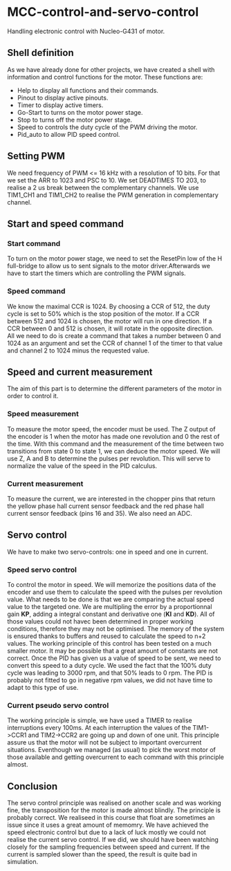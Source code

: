 # MCC-control-and-servo-control
Handling electronic control with Nucleo-G431 of motor.

## Shell definition
As we have already done for other projects, we have created a shell with information and control functions for the motor.
These functions are: 
- Help to display all functions and their commands.
- Pinout to display active pinouts.
- Timer to display active timers.
- Go-Start to turns on the motor power stage.
- Stop to turns off the motor power stage.
- Speed to controls the duty cycle of the PWM driving the motor.
- Pid_auto to allow PID speed control.

## Setting PWM 
We need frequency of PWM <= 16 kHz with a resolution of 10 bits. For that we set the ARR to 1023 and PSC to 10. We set DEADTIMES TO 203, to realise a 2 us break between the complementary channels. We use TIM1_CH1 and TIM1_CH2 to realise the PWM generation in complementary channel.

## Start and speed command
### Start command
To turn on the motor power stage, we need to set the ResetPin low of the H full-bridge to allow us to sent signals to the motor driver.Afterwards we have to start the timers which are controlling the PWM signals.

### Speed command
We know the maximal CCR is 1024. By choosing a CCR of 512, the duty cycle is set to 50% which is the stop position of the motor. If a CCR between 512 and 1024 is chosen, the motor will run in one direction. If a CCR between 0 and 512 is chosen, it will rotate in the opposite direction.<br />
All we need to do is create a command that takes a number between 0 and 1024 as an argument and set the CCR of channel 1 of the timer to that value and channel 2 to 1024 minus the requested value.

## Speed and current measurement
The aim of this part is to determine the different parameters of the motor in order to control it.

### Speed measurement
To measure the motor speed, the encoder must be used. The Z output of the encoder is 1 when the motor has made one revolution and 0 the rest of the time. With this command and the measurement of the time between two transitions from state 0 to state 1, we can deduce the motor speed. We will use Z, A and B to determine the pulses per revolution. This will serve to normalize the value of the speed in the PID calculus.

### Current measurement
To measure the current, we are interested in the chopper pins that return the yellow phase hall current sensor feedback and the red phase hall current sensor feedback (pins 16 and 35). We also need an ADC.


## Servo control
We have to make two servo-controls: one in speed and one in current.
### Speed servo control
To control the motor in speed. We will memorize the positions data of the encoder and use them to calculate the speed with the pulses per revolution value. What needs to be done is that we are comparing the actual speed value to the targeted one. We are multipling the error by a proportionnal gain **KP**, adding a integral constant and derivative one (**KI** and **KD**). All of those values could not havec been determined in proper working conditions, therefore they may not be optimised. The memory of the system is ensured thanks to buffers and reused to calculate the speed to n+2 values.
The working principle of this control has been tested on a much smaller motor. It may be possible that a great amount of constants are not correct.
Once the PID has given us a value of speed to be sent, we need to convert this speed to a duty cycle. We used the fact that the 100% duty cycle was leading to 3000 rpm, and that 50% leads to 0 rpm. The PID is probably not fitted to go in negative rpm values, we did not have time to adapt to this type of use.
### Current pseudo servo control
The working principle is simple, we have used a  TIMER to realise interruptions every 100ms. At each interruption the values of the TIM1->CCR1 and TIM2->CCR2 are going up and down of one unit. This principle assure us that the motor will not be subject to important overcurrent situations. Eventhough we managed (as usual) to pick the worst motor of those available and getting overcurrent to each command with this principle almost.

## Conclusion
The servo control principle was realised on another scale and was working fine, the transposition for the motor is made almost blindly. The principle is probably correct. We realiseed in this course that float are sometimes an issue since it uses a great amount of memomry. We have achieved the speed electronic control but due to a lack of luck mostly we could not realise the current servo control. If we did, we should have been watching closely for the sampling frequencies between speed and current. If the current is sampled slower than the speed, the result is quite bad in simulation.
